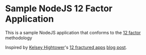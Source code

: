 # Sample NodeJS 12 Factor Application

This is a sample NodeJS application that conforms to the [12 factor](https://12factor.net) methodology

Inspired by [Kelsey Hightower](https://github.com/kelseyhightower)'s [12 fractured apps](https://github.com/kelseyhightower/12-fractured-apps) [blog post](https://medium.com/@kelseyhightower/12-fractured-apps-1080c73d481c).
